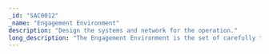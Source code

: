 ```yaml
---
_id: "SAC0012"
_name: "Engagement Environment"
description: "Design the systems and network for the operation."
long_description: "The Engagement Environment is the set of carefully tailored, highly instrumented systems designed on an engagement-by-engagement basis as the backdrop to the engagement narrative. It is the actual environment that the adversary will operate in. It is important to ensure that the Engagement Environment complements, rather than competes with, the engagement narrative. Additionally, these systems should provide conduits to allow the target adversary necessary movement throughout the environment, as needed to meet operational outcomes. <br><br>While not strictly part of the Engagement Environment, the collection system is the set of systems used to gather artifacts and other data from an operation to monitor the engagement to ensure operational safety. It is important to consider the collection system while designing the engagement environment. By designing these environments in lockstep, the defender guarantees that all aspects of the engagement environment can be monitored. This is essential to ensure operations remain within the guardrails set by the Rules of Engagement. For example, available resources, capabilities, or skills may limit the type of assets in, or size of, the engagement environment."
---
```

